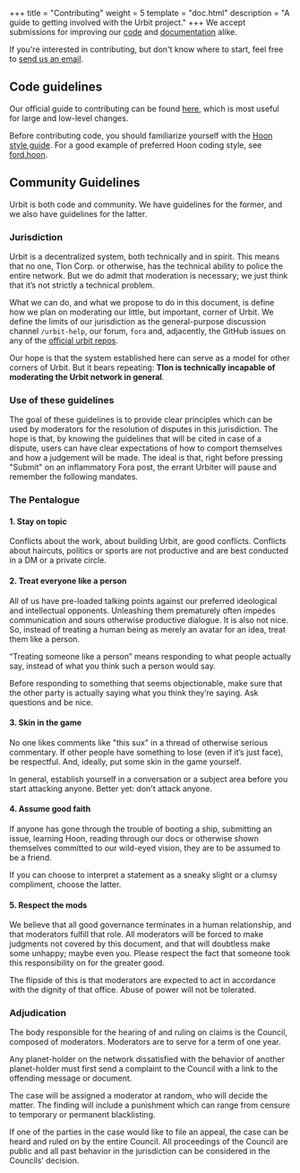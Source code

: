 +++
title = "Contributing"
weight = 5
template = "doc.html"
description = "A guide to getting involved with the Urbit project."
+++
We accept submissions for improving our [code](https://github.com/urbit/urbit/) and [documentation](https://github.com/urbit/docs/) alike.

If you're interested in contributing, but don't know where to start, feel free to [send us an email](mailto:support@urbit.org).

## Code guidelines

Our official guide to contributing can be found [here](https://github.com/urbit/urbit/blob/master/CONTRIBUTING.md), which is most useful for large and low-level changes.

Before contributing code, you should familiarize yourself with the [Hoon style guide](/docs/learn/arvo/style). For a good example of preferred Hoon coding style, see [ford.hoon](https://github.com/urbit/arvo/blob/master/sys/vane/ford.hoon).

## Community Guidelines

Urbit is both code and community. We have guidelines for the former, and we also have guidelines for the latter.

### Jurisdiction

Urbit is a decentralized system, both technically and in spirit. This means that no one, Tlon Corp. or otherwise, has the technical ability to police the entire network. But we do admit that moderation is necessary; we just think that it’s not strictly a technical problem.

What we can do, and what we propose to do in this document, is define how we plan on moderating our little, but important, corner of Urbit. We define the limits of our jurisdiction as the general-purpose discussion channel `/urbit-help`, our forum, `fora` and, adjacently, the GitHub issues on any of the [official urbit repos](https://github.com/urbit).

Our hope is that the system established here can serve as a model for other corners of Urbit. But it bears repeating: **Tlon is technically incapable of moderating the Urbit network in general**.

### Use of these guidelines

The goal of these guidelines is to provide clear principles which can be used by moderators for the resolution of disputes in this jurisdiction. The hope is that, by knowing the guidelines that will be cited in case of a dispute, users can have clear expectations of how to comport themselves and how a judgement will be made. The ideal is that, right before pressing "Submit" on an inflammatory Fora post, the errant Urbiter will pause and remember the following mandates.

### The Pentalogue

#### 1. Stay on topic

Conflicts about the work, about building Urbit, are good conflicts. Conflicts about haircuts, politics or sports are not productive and are best conducted in a DM or a private circle.

#### 2. Treat everyone like a person

All of us have pre-loaded talking points against our preferred ideological and intellectual opponents. Unleashing them prematurely often impedes communication and sours otherwise productive dialogue. It is also not nice. So, instead of treating a human being as merely an avatar for an idea, treat them like a person.

“Treating someone like a person” means responding to what people actually say, instead of what you think such a person would say.

Before responding to something that seems objectionable, make sure that the other party is actually saying what you think they’re saying. Ask questions and be nice.

#### 3. Skin in the game

No one likes comments like "this sux" in a thread of otherwise serious commentary. If other people have something to lose (even if it’s just face), be respectful. And, ideally, put some skin in the game yourself.

In general, establish yourself in a conversation or a subject area before you start attacking anyone. Better yet: don't attack anyone.

#### 4. Assume good faith

If anyone has gone through the trouble of booting a ship, submitting an issue, learning Hoon, reading through our docs or otherwise shown themselves committed to our wild-eyed vision, they are to be assumed to be a friend.

If you can choose to interpret a statement as a sneaky slight or a clumsy compliment, choose the latter.

#### 5. Respect the mods

We believe that all good governance terminates in a human relationship, and that moderators fulfill that role. All moderators will be forced to make judgments not covered by this document, and that will doubtless make some unhappy; maybe even you. Please respect the fact that someone took this responsibility on for the greater good.

The flipside of this is that moderators are expected to act in accordance with the dignity of that office. Abuse of power will not be tolerated.

### Adjudication

The body responsible for the hearing of and ruling on claims is the Council, composed of moderators. Moderators are to serve for a term of one year.

Any planet-holder on the network dissatisfied with the behavior of another planet-holder must first send a complaint to the Council with a link to the offending message or document.

The case will be assigned a moderator at random, who will decide the matter. The finding will include a punishment which can range from censure to temporary or permanent blacklisting.

If one of the parties in the case would like to file an appeal, the case can be heard and ruled on by the entire Council. All proceedings of the Council are public and all past behavior in the jurisdiction can be considered in the Councils’ decision.
